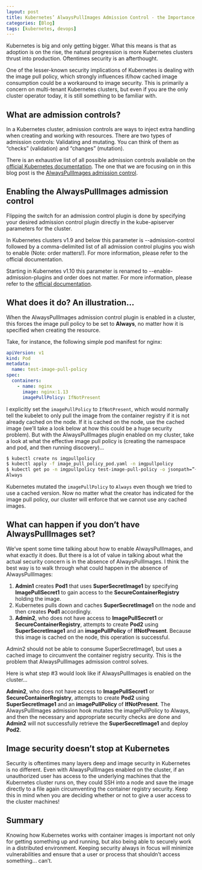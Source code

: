 ```yaml
---
layout: post
title: Kubernetes’ AlwaysPullImages Admission Control - the Importance, Implementation, and Security Vulnerability in its Absence
categories: [Blog]
tags: [kubernetes, devops]
---
```


Kubernetes is big and only getting bigger. What this means is that as adoption is on the rise, the natural progression is more Kubernetes clusters thrust into production. Oftentimes security is an afterthought.

One of the lesser-known security implications of Kubernetes is dealing with the image pull policy, which strongly influences if/how cached image consumption could be a workaround to image security. This is primarily a concern on multi-tenant Kubernetes clusters, but even if you are the only cluster operator today, it is still something to be familiar with.

## What are admission controls?

In a Kubernetes cluster, admission controls are ways to inject extra handling when creating and working with resources. There are two types of admission controls: Validating and mutating. You can think of them as “checks” (validation) and “changes” (mutation).

There is an exhaustive list of all possible admission controls available on the [official Kubernetes documentation](https://kubernetes.io/docs/reference/access-authn-authz/admission-controllers/#what-does-each-admission-controller-do). The one that we are focusing on in this blog post is the [AlwaysPullImages admission control](https://kubernetes.io/docs/reference/access-authn-authz/admission-controllers/#alwayspullimages).

## Enabling the AlwaysPullImages admission control

Flipping the switch for an admission control plugin is done by specifying your desired admission control plugin directly in the kube-apiserver parameters for the cluster.

In Kubernetes clusters v1.9 and below this parameter is --admission-control followed by a comma-delimited list of all admission control plugins you wish to enable (Note: order matters!). For more information, please refer to the official documentation.

Starting in Kubernetes v1.10 this parameter is renamed to --enable-admission-plugins and order does not matter. For more information, please refer to the [official documentation](https://kubernetes.io/docs/reference/access-authn-authz/admission-controllers/#how-do-i-turn-on-an-admission-controller).

## What does it do? An illustration...

When the AlwaysPullImages admission control plugin is enabled in a cluster, this forces the image pull policy to be set to **Always**, no matter how it is specified when creating the resource.

Take, for instance, the following simple pod manifest for nginx:

```yaml
apiVersion: v1
kind: Pod
metadata:
  name: test-image-pull-policy
spec:
  containers:
    - name: nginx
      image: nginx:1.13
      imagePullPolicy: IfNotPresent
```

I explicitly set the `imagePullPolicy` to `IfNotPresent`, which would normally tell the kubelet to only pull the image from the container registry if it is not already cached on the node. If it is cached on the node, use the cached image (we’ll take a look below at how this could be a huge security problem). But with the AlwaysPullImages plugin enabled on my cluster, take a look at what the effective image pull policy is (creating the namespace and pod, and then running discovery)...

```bash
$ kubectl create ns imgpullpolicy 
$ kubectl apply -f image_pull_policy_pod.yaml -n imgpullpolicy 
$ kubectl get po -n imgpullpolicy test-image-pull-policy -o jsonpath=”{.spec.containers[0].imagePullPolicy}” 
Always
```

Kubernetes mutated the `imagePullPolicy` to `Always` even though we tried to use a cached version. Now no matter what the creator has indicated for the image pull policy, our cluster will enforce that we cannot use any cached images.

## What can happen if you don’t have AlwaysPullImages set?

We’ve spent some time talking about how to enable AlwaysPullImages, and what exactly it does. But there is a lot of value in talking about what the actual security concern is in the absence of AlwaysPullImages. I think the best way is to walk through what could happen in the absence of AlwaysPullImages:

1. **Admin1** creates **Pod1** that uses **SuperSecretImage1** by specifying **ImagePullSecret1** to gain access to the **SecureContainerRegistry** holding the image.
1. Kubernetes pulls down and caches **SuperSecretImage1** on the node and then creates **Pod1** accordingly.
1. **Admin2**, who does not have access to **ImagePullSecret1** or **SecureContainerRegistry**, attempts to create **Pod2** using **SuperSecretImage1** and an **imagePullPolicy** of **IfNotPresent**. Because this image is cached on the node, this operation is successful.

Admin2 should not be able to consume SuperSecretImage1, but uses a cached image to circumvent the container registry security. This is the problem that AlwaysPullImages admission control solves.

Here is what step #3 would look like if AlwaysPullImages is enabled on the cluster...

**Admin2**, who does not have access to **ImagePullSecret1** or **SecureContainerRegistry**, attempts to create **Pod2** using **SuperSecretImage1** and an **imagePullPolicy** of **IfNotPresent**. The AlwaysPullImages admission hook mutates the imagePullPolicy to Always, and then the necessary and appropriate security checks are done and **Admin2** will not successfully retrieve the **SuperSecretImage1** and deploy **Pod2**.

## Image security doesn’t stop at Kubernetes

Security is oftentimes many layers deep and image security in Kubernetes is no different. Even with AlwaysPullImages enabled on the cluster, if an unauthorized user has access to the underlying machines that the Kubernetes cluster runs on, they could SSH into a node and save the image directly to a file again circumventing the container registry security. Keep this in mind when you are deciding whether or not to give a user access to the cluster machines!

## Summary

Knowing how Kubernetes works with container images is important not only for getting something up and running, but also being able to securely work in a distributed environment. Keeping security always in focus will minimize vulnerabilities and ensure that a user or process that shouldn’t access something... can’t.
